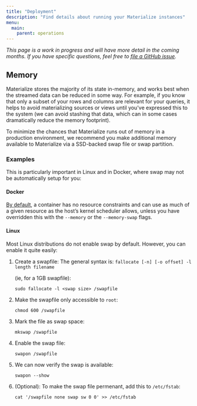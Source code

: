 ```yaml
---
title: "Deployment"
description: "Find details about running your Materialize instances"
menu:
  main:
    parent: operations
---
```


_This page is a work in progress and will have more detail in the coming months.
If you have specific questions, feel free to [file a GitHub
issue](https://github.com/MaterializeInc/materialize/issues/new?labels=C-feature&template=feature.md)._

## Memory

Materialize stores the majority of its state in-memory, and works best when the streamed data
can be reduced in some way. For example, if you know that only a subset of your rows and columns
are relevant for your queries, it helps to avoid materializing sources or views until you've
expressed this to the system (we can avoid stashing that data, which can in some cases dramatically
reduce the memory footprint).

To minimize the chances that Materialize runs out of memory in a production environment,
we recommend you make additional memory available to Materialize via a SSD-backed
swap file or swap partition.

### Examples
This is particularly important in Linux and in Docker, where swap may not be automatically
setup for you:

#### Docker
[By default](https://docs.docker.com/config/containers/resource_constraints/), a
container has no resource constraints and can use as much of a given resource as the host’s
kernel scheduler allows, unless you have overridden this with the `--memory` or the
`--memory-swap` flags.

#### Linux
Most Linux distributions do not enable swap by default. However, you can enable it
quite easily:

1. Create a swapfile:
   The general syntax is: `fallocate [-n] [-o offset] -l length filename`

   (ie, for a 1GB swapfile):
    ```shell
    sudo fallocate -l <swap size> /swapfile
    ```

1. Make the swapfile only accessible to `root`:

    ```shell
    chmod 600 /swapfile
    ```

1. Mark the file as swap space:
   ```shell
   mkswap /swapfile
   ```

1. Enable the swap file:

     ```shell
     swapon /swapfile
     ```

1. We can now verify the swap is available:

     ```shell
     swapon --show
     ```

1. (Optional): To make the swap file permenant, add this to `/etc/fstab`:

     ```shell
     cat '/swapfile none swap sw 0 0' >> /etc/fstab
     ```
